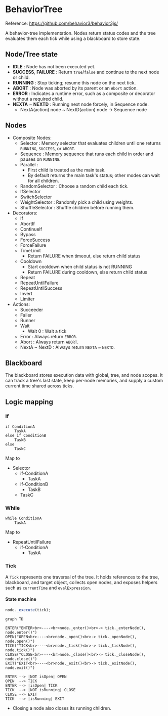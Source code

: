 # BehaviorTree

Reference: https://github.com/behavior3/behavior3js/

A behavior-tree implementation. Nodes return status codes and the
tree evaluates them each tick while using a blackboard to store state.


## Node/Tree state

- **IDLE** : Node has not been executed yet.
- **SUCCESS**, **FAILURE** : Return `true`/`false` and continue to the next
  node or child.
- **RUNNING** : Stop ticking; resume this node on the next tick.
- **ABORT** : Node was aborted by its parent or an `Abort` action.
- **ERROR** : Indicates a runtime error, such as a composite or decorator
  without a required child.
- **NEXTA** ~ **NEXTD** : Running next node forcely, in Sequence node.
  - NextA(action) node ~ NextD(action) node -> Sequence node

## Nodes

- Composite Nodes:
    - Selector : Memory selector that evaluates children until one returns
      `RUNNING`, `SUCCESS`, or `ABORT`.
    - Sequence : Memory sequence that runs each child in order and pauses on
      `RUNNING`.
    - Parallel :
        - First child is treated as the main task.
        - By default returns the main task's status; other modes can wait for
          all children.
    - RandomSelector : Choose a random child each tick.
    - IfSelector
    - SwitchSelector
    - WeightSelector : Randomly pick a child using weights.
    - ShuffleSelector : Shuffle children before running them.
- Decorators:
    - If
    - AbortIf
    - ContinueIf
    - Bypass
    - ForceSuccess
    - ForceFailure
    - TimeLimit
        - Return FAILURE when timeout, else return child status
    - Cooldown
        - Start cooldown when child status is not RUNNING
        - Return FAILURE during cooldown, else return child status
    - Repeat
    - RepeatUntilFailure
    - RepeatUntilSuccess
    - Invert
    - Limiter
- Actions:
    - Succeeder
    - Failer
    - Runner
    - Wait
        - Wait 0 : Wait a tick
    - Error : Always return `ERROR`.
    - Abort : Always return `ABORT`.
    - NextA ~ NextD : Always return `NEXTA` ~ `NEXTD`.

## Blackboard

The blackboard stores execution data with global, tree, and node scopes. It can
track a tree's last state, keep per-node memories, and supply a custom current
time shared across ticks.

## Logic mapping

### If

```
if ConditionA
    TaskA
else if ConditionB
    TaskB
else
    TaskC
```

Map to

- Selector
    - if-ConditionA
        - TaskA
    - if-ConditionB
        - TaskB   
    - TaskC

### While

```
while ConditionA
    TaskA
```

Map to

- RepeatUntilFailure
    - if-ConditionA
        - TaskA

### Tick

A `Tick` represents one traversal of the tree. It holds references to the tree,
blackboard, and target object, collects open nodes, and exposes helpers such as
`currentTime` and `evalExpression`.

#### State machine

```javascript
node._execute(tick);
```

```mermaid
graph TD

ENTER("ENTER<br>----<br>node._enter()<br>-> tick._enterNode(), node.enter()")
OPEN("OPEN<br>----<br>node._open()<br>-> tick._openNode(), node.open()")
TICK("TICK<br>----<br>node._tick()<br>-> tick._tickNode(), node.tick()")
CLOSE("CLOSE<br>----<br>node._close()<br>-> tick._closeNode(), node.close()")
EXIT("EXIT<br>----<br>node._exit()<br>-> tick._exitNode(), node.exit()")

ENTER --> |NOT isOpen| OPEN
OPEN  --> TICK
ENTER --> |isOpen| TICK
TICK  --> |NOT isRunning| CLOSE
CLOSE --> EXIT
TICK  --> |isRunning| EXIT
```

- Closing a node also closes its running children.